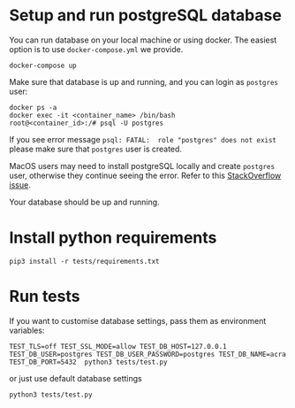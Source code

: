 # Setup and run postgreSQL database

You can run database on your local machine or using docker. The easiest option is to use `docker-compose.yml` we provide.

```console
docker-compose up
```

Make sure that database is up and running, and you can login as `postgres` user:

```console
docker ps -a
docker exec -it <container_name> /bin/bash
root@<container_id>:/# psql -U postgres
```

If you see error message `psql: FATAL:  role "postgres" does not exist` please make sure that `postgres` user is created. 


MacOS users may need to install postgreSQL locally and create `postgres` user, otherwise they continue seeing the error. Refer to this [StackOverflow issue](https://stackoverflow.com/a/35308200/2238082).

Your database should be up and running.

# Install python requirements

```console
pip3 install -r tests/requirements.txt
```


# Run tests

If you want to customise database settings, pass them as environment variables:

```console
TEST_TLS=off TEST_SSL_MODE=allow TEST_DB_HOST=127.0.0.1 TEST_DB_USER=postgres TEST_DB_USER_PASSWORD=postgres TEST_DB_NAME=acra TEST_DB_PORT=5432  python3 tests/test.py
``` 

or just use default database settings

```console
python3 tests/test.py
```